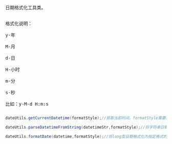 日期格式化工具类。

<pre>

格式化说明：

y-年

M-月

d-日

H-小时

m-分

s-秒

比如：y-M-d H:m:s 
</pre>
```java

dateUtils.getCurrentDatetime(formatStyle);//获取当前时间，formatStyle需要格式化成的样式。

dateUtils.parseDatetimeFromString(datetimeStr,formatStyle);//将字符串日期格式化为Long型

dateUtils.formatDate(datetime,formatStyle);//将long型日期格式化为指定格式的字符串

```


